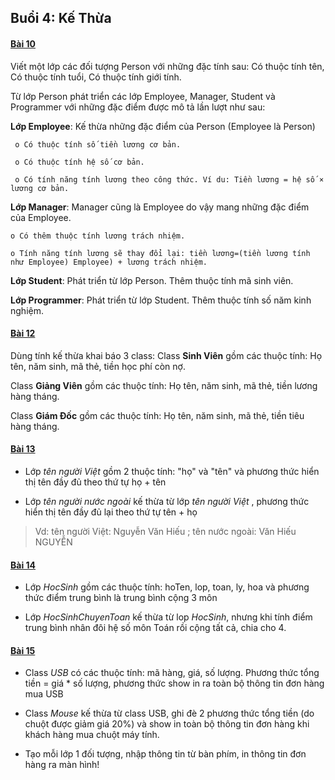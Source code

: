 ## Buổi 4: Kế Thừa	 

#### [Bài 10](https://github.com/ch1nhpd/java_KMA/tree/master/src/Buoi4/Bai10) 

Viết một lớp các đối tượng Person với những đặc tính sau: Có thuộc tính tên, Có thuộc tính tuổi, Có thuộc tính giới tính.  

Từ lớp Person phát triển các lớp Employee, Manager, Student và Programmer với những đặc điểm được mô tả lần lượt như sau:  

**Lớp Employee**: Kế thừa những đặc điểm của Person (Employee là Person) 

	 o Có thuộc tính số tiền lương cơ bản. 

	 o Có thuộc tính hệ số cơ bản.  

	 o Có tính năng tính lương theo công thức. Ví du: Tiền lương = hệ số × lương cơ bản.  

**Lớp Manager**: Manager cũng là Employee do vậy mang những đặc điểm của Employee.  

	o Có thêm thuộc tính lương trách nhiệm.  
	
	o Tính năng tính lương sẽ thay đổi lại: tiền lương=(tiền lương tính như Employee) Employee) + lương trách nhiệm.  

**Lớp Student**: Phát triển từ lớp Person. Thêm thuộc tính mã sinh viên. 

**Lớp Programmer**: Phát triển từ lớp Student. Thêm thuộc tính số năm kinh nghiệm.  

#### [Bài 12](https://github.com/ch1nhpd/java_KMA/tree/master/src/Buoi4/Bai12) 

Dùng tính kế thừa khai báo 3 class: 
Class **Sinh Viên** gồm các thuộc tính: Họ tên, năm sinh, mã thẻ, tiền học phí còn nợ. 

Class **Giảng Viên** gồm các thuộc tính: Họ tên, năm sinh, mã thẻ, tiền lương hàng tháng. 

Class **Giám Đốc** gồm các thuộc tính: Họ tên, năm sinh, mã thẻ, tiền tiêu hàng tháng. 

#### [Bài 13](https://github.com/ch1nhpd/java_KMA/tree/master/src/Buoi4/Bai13) 

- Lớp *tên người Việt* gồm 2 thuộc tính: "họ" và "tên" và phương thức hiển thị tên đầy đủ theo thứ tự họ + tên 

- Lớp *tên người nước ngoài* kế thừa từ lớp *tên người Việt* , phương thức hiển thị tên đầy đủ lại theo thứ tự tên + họ 

 

> Vd: tên người Việt: Nguyễn Văn Hiếu ; tên nước ngoài: Văn Hiếu NGUYỄN 

 

#### [Bài 14](https://github.com/ch1nhpd/java_KMA/tree/master/src/Buoi4/Bai14) 

- Lớp *HocSinh* gồm các thuộc tính: hoTen, lop, toan, ly, hoa và phương thức điểm trung bình là trung bình cộng 3 môn 

- Lớp *HocSinhChuyenToan* kế thừa từ lop *HocSinh*, nhưng khi tính điểm trung bình nhân đôi hệ số môn Toán rồi cộng tất cả, chia cho 4.  

 

#### [Bài 15](https://github.com/ch1nhpd/java_KMA/tree/master/src/Buoi4/Bai15) 

 

- Class *USB* có các thuộc tính: mã hàng, giá, số lượng. Phương thức tổng tiền = giá * số lượng, phương thức show in ra toàn bộ thông tin đơn hàng mua USB 

- Class *Mouse* kế thừa từ class USB, ghi đè 2 phương thức tổng tiền (do chuột được giảm giá 20%) và show in toàn bộ thông tin đơn hàng khi khách hàng mua chuột máy tính. 

- Tạo mỗi lớp 1 đối tượng, nhập thông tin từ bàn phím, in thông tin đơn hàng ra màn hình! 
